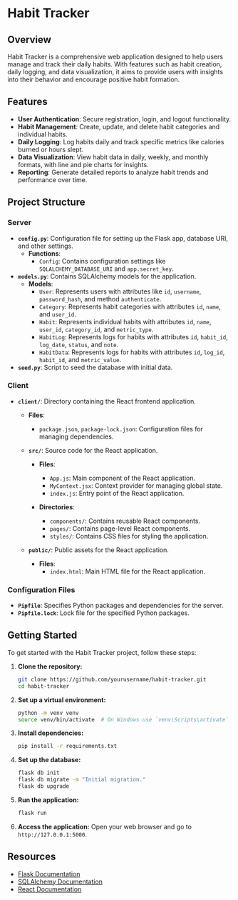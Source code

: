 # Habit Tracker

## Overview

Habit Tracker is a comprehensive web application designed to help users manage and track their daily habits. With features such as habit creation, daily logging, and data visualization, it aims to provide users with insights into their behavior and encourage positive habit formation.

## Features

- **User Authentication**: Secure registration, login, and logout functionality.
- **Habit Management**: Create, update, and delete habit categories and individual habits.
- **Daily Logging**: Log habits daily and track specific metrics like calories burned or hours slept.
- **Data Visualization**: View habit data in daily, weekly, and monthly formats, with line and pie charts for insights.
- **Reporting**: Generate detailed reports to analyze habit trends and performance over time.

## Project Structure

### Server
- **`config.py`**: Configuration file for setting up the Flask app, database URI, and other settings.
  - **Functions**:
    - `Config`: Contains configuration settings like `SQLALCHEMY_DATABASE_URI` and `app.secret_key`.
- **`models.py`**: Contains SQLAlchemy models for the application.
  - **Models**:
    - `User`: Represents users with attributes like `id`, `username`, `password_hash`, and method `authenticate`.
    - `Category`: Represents habit categories with attributes `id`, `name`, and `user_id`.
    - `Habit`: Represents individual habits with attributes `id`, `name`, `user_id`, `category_id`, and `metric_type`.
    - `HabitLog`: Represents logs for habits with attributes `id`, `habit_id`, `log_date`, `status`, and `note`.
    - `HabitData`: Represents logs for habits with attributes `id`, `log_id`, `habit_id`, and `metric_value`.
- **`seed.py`**: Script to seed the database with initial data.
### Client

- **`client/`**: Directory containing the React frontend application.

  - **Files**:
    - `package.json`, `package-lock.json`: Configuration files for managing dependencies.

  - **`src/`**: Source code for the React application.

    - **Files**:

      - `App.js`: Main component of the React application.
      - `MyContext.jsx`: Context provider for managing global state.
      - `index.js`: Entry point of the React application.

    - **Directories**:
      - `components/`: Contains reusable React components.
      - `pages/`: Contains page-level React components.
      - `styles/`: Contains CSS files for styling the application.

  - **`public/`**: Public assets for the React application.
    - **Files**:
      - `index.html`: Main HTML file for the React application.

### Configuration Files

- **`Pipfile`**: Specifies Python packages and dependencies for the server.
- **`Pipfile.lock`**: Lock file for the specified Python packages.

## Getting Started

To get started with the Habit Tracker project, follow these steps:

1. **Clone the repository:**

   ```bash
   git clone https://github.com/yourusername/habit-tracker.git
   cd habit-tracker
   ```

2. **Set up a virtual environment:**

   ```bash
   python -m venv venv
   source venv/bin/activate  # On Windows use `venv\Scripts\activate`
   ```

3. **Install dependencies:**

   ```bash
   pip install -r requirements.txt
   ```

4. **Set up the database:**

   ```bash
   flask db init
   flask db migrate -m "Initial migration."
   flask db upgrade
   ```

5. **Run the application:**

   ```bash
   flask run
   ```

6. **Access the application:**
   Open your web browser and go to `http://127.0.0.1:5000`.

## Resources

- [Flask Documentation](https://flask.palletsprojects.com/)
- [SQLAlchemy Documentation](https://docs.sqlalchemy.org/)
- [React Documentation](https://reactjs.org/)
